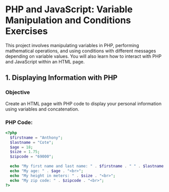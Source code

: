 # PHP and JavaScript: Variable Manipulation and Conditions Exercises

This project involves manipulating variables in PHP, performing mathematical operations, and using conditions with different messages depending on variable values. You will also learn how to interact with PHP and JavaScript within an HTML page. 

## 1. Displaying Information with PHP

### Objective
Create an HTML page with PHP code to display your personal information using variables and concatenation.

### PHP Code:
```php
<?php
  $firstname = "Anthony";
  $lastname = "Cote";
  $age = 18;
  $size = 1.75;
  $zipcode = "69000";
  
  echo "My first name and last name: " . $firstname . " " . $lastname . "<br>";
  echo "My age: " . $age . "<br>";
  echo "My height in meters: " . $size . "<br>";
  echo "My zip code: " . $zipcode . "<br>";
?>
